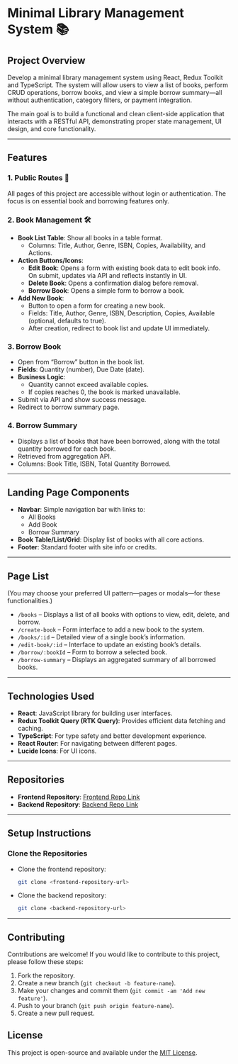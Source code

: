 
# Minimal Library Management System 📚

## Project Overview
Develop a minimal library management system using React, Redux Toolkit and TypeScript. The system will allow users to view a list of books, perform CRUD operations, borrow books, and view a simple borrow summary—all without authentication, category filters, or payment integration.

The main goal is to build a functional and clean client-side application that interacts with a RESTful API, demonstrating proper state management, UI design, and core functionality.

---

## Features

### 1. Public Routes 🚀
All pages of this project are accessible without login or authentication. The focus is on essential book and borrowing features only.

### 2. Book Management 🛠️
- **Book List Table**: Show all books in a table format.
  - Columns: Title, Author, Genre, ISBN, Copies, Availability, and Actions.
- **Action Buttons/Icons**:
  - **Edit Book**: Opens a form with existing book data to edit book info. On submit, updates via API and reflects instantly in UI.
  - **Delete Book**: Opens a confirmation dialog before removal.
  - **Borrow Book**: Opens a simple form to borrow a book.
- **Add New Book**:
  - Button to open a form for creating a new book.
  - Fields: Title, Author, Genre, ISBN, Description, Copies, Available (optional, defaults to true).
  - After creation, redirect to book list and update UI immediately.

### 3. Borrow Book
- Open from “Borrow” button in the book list.
- **Fields**: Quantity (number), Due Date (date).
- **Business Logic**:
  - Quantity cannot exceed available copies.
  - If copies reaches 0, the book is marked unavailable.
- Submit via API and show success message.
- Redirect to borrow summary page.

### 4. Borrow Summary
- Displays a list of books that have been borrowed, along with the total quantity borrowed for each book.
- Retrieved from aggregation API.
- Columns: Book Title, ISBN, Total Quantity Borrowed.

---

## Landing Page Components

- **Navbar**: Simple navigation bar with links to:
  - All Books
  - Add Book
  - Borrow Summary
- **Book Table/List/Grid**: Display list of books with all core actions.
- **Footer**: Standard footer with site info or credits.

---

## Page List
(You may choose your preferred UI pattern—pages or modals—for these functionalities.)
- `/books` – Displays a list of all books with options to view, edit, delete, and borrow.
- `/create-book` – Form interface to add a new book to the system.
- `/books/:id` – Detailed view of a single book’s information.
- `/edit-book/:id` – Interface to update an existing book’s details.
- `/borrow/:bookId` – Form to borrow a selected book.
- `/borrow-summary` – Displays an aggregated summary of all borrowed books.

---
## Technologies Used

- **React**: JavaScript library for building user interfaces.
- **Redux Toolkit Query (RTK Query)**: Provides efficient data fetching and caching.
- **TypeScript**: For type safety and better development experience.
- **React Router**: For navigating between different pages.
- **Lucide Icons**: For UI icons.

---
## Repositories

- **Frontend Repository**: [Frontend Repo Link](<your-frontend-repository-url>)
- **Backend Repository**: [Backend Repo Link](<your-backend-repository-url>)

---

## Setup Instructions

### Clone the Repositories
- Clone the frontend repository:
  ```bash
  git clone <frontend-repository-url>
  ```
- Clone the backend repository:
  ```bash
  git clone <backend-repository-url>
  ```

---
## Contributing

Contributions are welcome! If you would like to contribute to this project, please follow these steps:

1. Fork the repository.
2. Create a new branch (`git checkout -b feature-name`).
3. Make your changes and commit them (`git commit -am 'Add new feature'`).
4. Push to your branch (`git push origin feature-name`).
5. Create a new pull request.

## License

This project is open-source and available under the [MIT License](LICENSE).